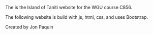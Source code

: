 The is the Island of Taniti website for the WGU course C856.

The following website is build with js, html, css, and uses Bootstrap.


Created by Jon Paquin